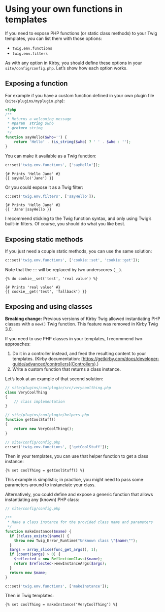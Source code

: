 Using your own functions in templates
=====================================


If you need to expose PHP functions (or static class methods) to your Twig templates, you can list them with those options:

- `twig.env.functions`
- `twig.env.filters`

As with any option in Kirby, you should define these options in your `site/config/config.php`. Let’s show how each option works.


Exposing a function
-------------------

For example if you have a custom function defined in your own plugin file (`site/plugins/myplugin.php`):

```php
<?php
/**
 * Returns a welcoming message
 * @param  string $who
 * @return string
 */
function sayHello($who='') {
    return 'Hello' . (is_string($who) ? ' ' . $who : '');
}
```

You can make it available as a Twig function:

```php
c::set('twig.env.functions', ['sayHello']);
```

```twig
{# Prints 'Hello Jane' #}
{{ sayHello('Jane') }}
```

Or you could expose it as a Twig filter:

```php
c::set('twig.env.filters', ['sayHello']);
```

```twig
{# Prints 'Hello Jane' #}
{{ 'Jane'|sayHello }}
```

I recommend sticking to the Twig function syntax, and only using Twig’s built-in filters. Of course, you should do what you like best.


Exposing static methods
-----------------------

If you just need a couple static methods, you can use the same solution:

```php
c::set('twig.env.functions', ['cookie::set', 'cookie::get']);
```

Note that the `::` will be replaced by two underscores (`__`).

```twig
{% do cookie__set('test', 'real value') %}

{# Prints 'real value' #}
{{ cookie__get('test', 'fallback') }}
```


Exposing and using classes
--------------------------

**Breaking change:** Previous versions of Kirby Twig allowed instantiating PHP classes with a `new()` Twig function. This feature was removed in Kirby Twig 3.0.

If you need to use PHP classes in your templates, I recommend two approaches:

1. Do it in a controller instead, and feed the resulting content to your templates. (Kirby documentation: [https://getkirby.com/docs/developer-guide/advanced/controllers](Controllers).)
2. Write a custom function that returns a class instance.

Let’s look at an example of that second solution:

```php
// site/plugins/coolplugin/src/verycoolthing.php
class VeryCoolThing
{
    // class implementation
}

// site/plugins/coolplugin/helpers.php
function getCoolStuff()
{
    return new VeryCoolThing();
}

// site/config/config.php
c::set('twig.env.functions', ['getCoolStuff']);
```

Then in your templates, you can use that helper function to get a class instance:

```twig
{% set coolThing = getCoolStuff() %}
```

This example is simplistic; in practice, you might need to pass some parameters around to instanciate your class.

Alternatively, you could define and expose a generic function that allows instantiating any (known) PHP class:

```php
// site/config/config.php

/**
 * Make a class instance for the provided class name and parameters
 */
function makeInstance($name) {
  if (!class_exists($name)) {
    throw new Twig_Error_Runtime("Unknown class \"$name\"");
  }
  $args = array_slice(func_get_args(), 1);
  if (count($args) > 0) {
    $reflected = new ReflectionClass($name);
    return $reflected->newInstanceArgs($args);
  }
  return new $name;
}

c::set('twig.env.functions', ['makeInstance']);
```

Then in Twig templates:

```twig
{% set coolThing = makeInstance('VeryCoolThing') %}
```
